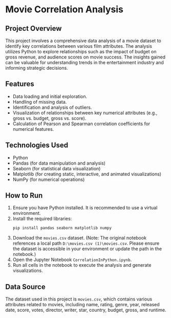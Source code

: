 # Movie Correlation Analysis

## Project Overview
This project involves a comprehensive data analysis of a movie dataset to identify key correlations between various film attributes. The analysis utilizes Python to explore relationships such as the impact of budget on gross revenue, and audience scores on movie success. The insights gained can be valuable for understanding trends in the entertainment industry and informing strategic decisions.

## Features
- Data loading and initial exploration.
- Handling of missing data.
- Identification and analysis of outliers.
- Visualization of relationships between key numerical attributes (e.g., gross vs. budget, gross vs. score).
- Calculation of Pearson and Spearman correlation coefficients for numerical features.

## Technologies Used
- Python
- Pandas (for data manipulation and analysis)
- Seaborn (for statistical data visualization)
- Matplotlib (for creating static, interactive, and animated visualizations)
- NumPy (for numerical operations)

## How to Run
1. Ensure you have Python installed. It is recommended to use a virtual environment.
2. Install the required libraries:
   ```bash
   pip install pandas seaborn matplotlib numpy
   ```
3. Download the `movies.csv` dataset. (Note: The original notebook references a local path `D:\movies.csv (1)\movies.csv`. Please ensure the dataset is accessible in your environment or update the path in the notebook.)
4. Open the Jupyter Notebook `CorrelationInPython.ipynb`.
5. Run all cells in the notebook to execute the analysis and generate visualizations.

## Data Source
The dataset used in this project is `movies.csv`, which contains various attributes related to movies, including name, rating, genre, year, released date, score, votes, director, writer, star, country, budget, gross, and runtime.

